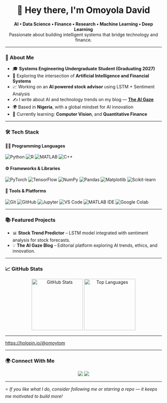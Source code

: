 <h1 align="center">👋 Hey there, I'm Omoyola David</h1>

<p align="center">
  <b>AI • Data Science • Finance • Research • Machine Learning • Deep Learning</b><br>
  Passionate about building intelligent systems that bridge technology and finance.
</p>

---

### 🧠 About Me
- 🎓 **Systems Engineering Undergraduate Student (Graduating 2027)**  
- 💼 Exploring the intersection of **Artificial Intelligence and Financial Systems**   
- 📈 Working on an **AI powered stock advisor** using LSTM + Sentiment Analysis  
- ✍️ I write about AI and technology trends on my blog — [**The AI Gaze**](https://substack.com/@theaigaze1)  
- 🌍 Based in **Nigeria**, with a global mindset for AI innovation  
- 🌱 Currently learning: **Computer Vision**, and **Quantitative Finance**

---

### 🛠️ Tech Stack

#### 👨‍💻 Programming Languages
![Python](https://img.shields.io/badge/Python-3776AB?style=for-the-badge&logo=python&logoColor=white)
![R](https://img.shields.io/badge/R-276DC3?style=for-the-badge&logo=r&logoColor=white)
![MATLAB](https://img.shields.io/badge/MATLAB-ffb000?style=for-the-badge&logo=mathworks&logoColor=black)
![C++](https://img.shields.io/badge/C++-00599C?style=for-the-badge&logo=cplusplus&logoColor=white)

#### ⚙️ Frameworks & Libraries
![PyTorch](https://img.shields.io/badge/PyTorch-EE4C2C?style=for-the-badge&logo=pytorch&logoColor=white)
![TensorFlow](https://img.shields.io/badge/TensorFlow-FF6F00?style=for-the-badge&logo=tensorflow&logoColor=white)
![NumPy](https://img.shields.io/badge/NumPy-013243?style=for-the-badge&logo=numpy&logoColor=white)
![Pandas](https://img.shields.io/badge/Pandas-150458?style=for-the-badge&logo=pandas&logoColor=white)
![Matplotlib](https://img.shields.io/badge/Matplotlib-003366?style=for-the-badge&logo=plotly&logoColor=white)
![Scikit-learn](https://img.shields.io/badge/Scikit--learn-F7931E?style=for-the-badge&logo=scikitlearn&logoColor=white)

#### 🧩 Tools & Platforms
![Git](https://img.shields.io/badge/Git-F1502F?style=for-the-badge&logo=git&logoColor=white)
![GitHub](https://img.shields.io/badge/GitHub-181717?style=for-the-badge&logo=github&logoColor=white)
![Jupyter](https://img.shields.io/badge/Jupyter-F37626?style=for-the-badge&logo=jupyter&logoColor=white)
![VS Code](https://img.shields.io/badge/VS%20Code-0078D7?style=for-the-badge&logo=visualstudiocode&logoColor=white)
![MATLAB IDE](https://img.shields.io/badge/MATLAB%20IDE-0076A8?style=for-the-badge&logo=mathworks&logoColor=white)
![Google Colab](https://img.shields.io/badge/Colab-F9AB00?style=for-the-badge&logo=googlecolab&logoColor=white)

---

### 📚 Featured Projects 
- 📊 **Stock Trend Predictor** – LSTM model integrated with sentiment analysis for stock forecasts.    
- 💡 **The AI Gaze Blog** – Editorial platform exploring AI trends, ethics, and innovation.

---

### 📈 GitHub Stats

<p align="center">
  <img src="https://github-readme-stats.vercel.app/api?username=Omoytom&show_icons=true&theme=tokyonight" alt="GitHub Stats" height="165">
  <img src="https://github-readme-stats.vercel.app/api/top-langs/?username=Omoytom&layout=compact&theme=tokyonight" alt="Top Languages" height="165">
</p>

---
https://holopin.io/@omoytom

---

### 🌍 Connect With Me

<p align="center">
  <a href="https://linkedin.com/in/omoyola-david"><img src="https://img.shields.io/badge/LinkedIn-blue?style=for-the-badge&logo=linkedin"></a>
  <a href="mailto:tomiwa.omoyola@gmail.com"><img src="https://img.shields.io/badge/Email-D14836?style=for-the-badge&logo=gmail&logoColor=white"></a>
</p>



---

⭐️ *If you like what I do, consider following me or starring a repo — it keeps me motivated to build more!*

